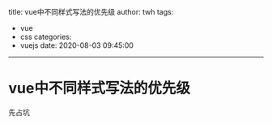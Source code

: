 title: vue中不同样式写法的优先级
author: twh
tags:
  - vue
  - css
categories:
  - vuejs
date: 2020-08-03 09:45:00
---
# vue中不同样式写法的优先级

先占坑
